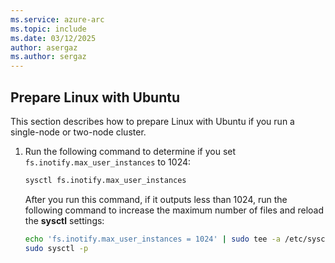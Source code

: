 ```yaml
---
ms.service: azure-arc
ms.topic: include
ms.date: 03/12/2025
author: asergaz
ms.author: sergaz
---
```


## Prepare Linux with Ubuntu

This section describes how to prepare Linux with Ubuntu if you run a single-node or two-node cluster.

1. Run the following command to determine if you set `fs.inotify.max_user_instances` to 1024:

   ```bash
   sysctl fs.inotify.max_user_instances
   ```

   After you run this command, if it outputs less than 1024, run the following command to increase the maximum number of files and reload the **sysctl** settings:

   ```bash
   echo 'fs.inotify.max_user_instances = 1024' | sudo tee -a /etc/sysctl.conf
   sudo sysctl -p
   ```

